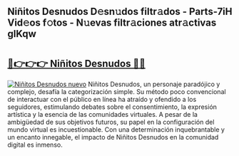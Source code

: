 ## Niñitos Desnudos D𝚎sn𝚞dos filtr𝚊dos - Parts-7iH Vid𝚎os f𝚘tos - N𝚞evas filtr𝚊ciones atr𝚊ctivas glKqw

# <h2><a href="http://mbbvx4l.tromn.icu/?c=Ni%c3%b1itos+Desnudos">🔗👉👉👉 Niñitos Desnudos 🔗🔗</a></h2>

[![Niñitos Desnudos nuevo](https://i.imgur.com/pEAQMta.gif)](http://mbbvx4l.tromn.icu/?c=Ni%c3%b1itos+Desnudos)
Niñitos Desnudos, un personaje paradójico y complejo, desafía la categorización simple. Su método poco convencional de interactuar con el público en línea ha atraído y ofendido a los seguidores, estimulando debates sobre el consentimiento, la expresión artística y la esencia de las comunidades virtuales. A pesar de la ambigüedad de sus objetivos futuros, su papel en la configuración del mundo virtual es incuestionable. Con una determinación inquebrantable y un encanto innegable, el impacto de Niñitos Desnudos en la comunidad digital es inmenso.
